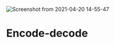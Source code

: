 ![Screenshot from 2021-04-20 14-55-47](https://user-images.githubusercontent.com/81424502/115373351-6a6e5680-a1e9-11eb-9843-0a4b8a5056be.png)
# Encode-decode
